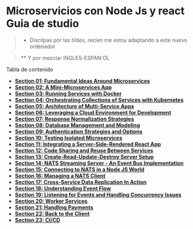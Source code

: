 # Microservicios con Node Js y react Guia de studio

> * Discilpas por las tildes, recien me estoy adaptando a este nuevo ordenador

> ** Y por mezclar INGLES-ESPAN:OL


Tabla de contenido

* [**Section 01: Fundamental Ideas Around Microservices**]()
* [**Section 02: A Mini-Microservices App**]()
* [**Section 03: Running Services with Docker**]()
* [**Section 04: Orchestrating Collections of Services with Kubernetes**](seccion-04)
* [**Section 05: Architecture of Multi-Service Apps**]()
* [**Section 06: Leveraging a Cloud Environment for Development**]()
* [**Section 07: Response Normalization Strategies**]()
* [**Section 08: Database Management and Modeling**]()
* [**Section 09: Authentication Strategies and Options**]()
* [**Section 10: Testing Isolated Microservices**]()
* [**Section 11: Integrating a Server-Side-Rendered React App**]()
* [**Section 12: Code Sharing and Reuse Between Services**]()
* [**Section 13: Create-Read-Update-Destroy Server Setup**]()
* [**Section 14: NATS Streaming Server - An Event Bus Implementation**]()
* [**Section 15: Connecting to NATS in a Node JS World**]()
* [**Section 16: Managing a NATS Client**]()
* [**Section 17: Cross-Service Data Replication In Action**]()
* [**Section 18: Understanding Event Flow**]()
* [**Section 19: Listening for Events and Handling Concurrency Issues**]()
* [**Section 20: Worker Services**]()
* [**Section 21: Handling Payments**]()
* [**Section 22: Back to the Client**]()
* [**Section 23: CI/CD**]()
